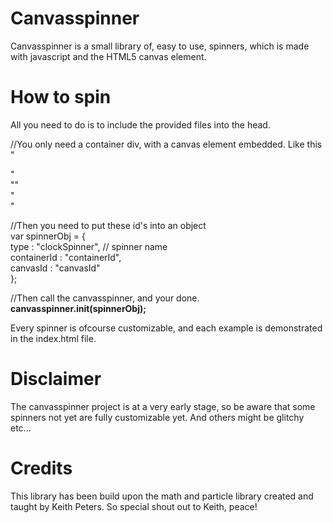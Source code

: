 # Canvasspinner

Canvasspinner is a small library of, easy to use, spinners, which is made with javascript and the HTML5 canvas element. 

# How to spin
All you need to do is to include the provided files into the head.

//You only need a container div, with a canvas element embedded. Like this<br>
"<div id="containerId">"<br>
  "<canvas id="canvasId"></canvas>"<br>
"</div>"<br>

//Then you need to put these id's into an object <br>
var spinnerObj = { <br>
    type : "clockSpinner", // spinner name <br>
    containerId : "containerId",<br>
    canvasId : "canvasId"<br>
};<br>

//Then call the canvasspinner, and your done.<br>
<b>canvasspinner.init(spinnerObj);</b>

Every spinner is ofcourse customizable, and each example is demonstrated in the index.html file.</b></b>

# Disclaimer
The canvasspinner project is at a very early stage, so be aware that some spinners not yet are fully customizable yet. And others might be glitchy etc...</b></b>

# Credits

This library has been build upon the math and particle library created and taught by Keith Peters. So special shout out to Keith, peace!


